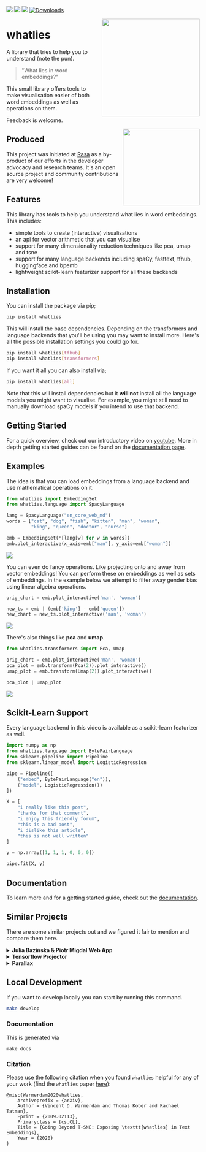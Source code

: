 ![](https://img.shields.io/pypi/v/whatlies)
![](https://img.shields.io/pypi/pyversions/whatlies)
![](https://img.shields.io/github/license/rasahq/whatlies)
[![Downloads](https://pepy.tech/badge/whatlies)](https://pepy.tech/project/whatlies)

<img src="docs/logo.png" width=255 height=255 align="right">

# whatlies

A library that tries to help you to understand (note the pun).

> "What lies in word embeddings?"

This small library offers tools to make visualisation easier of both
word embeddings as well as operations on them.

Feedback is welcome.

<img src="docs/square-logo.svg" width=200 height=200 align="right">

## Produced

This project was initiated at [Rasa](https://rasa.com) as a by-product of
our efforts in the developer advocacy and research teams. It's an open source project
and community contributions are very welcome!

## Features

This library has tools to help you understand what lies in word embeddings. This includes:

- simple tools to create (interactive) visualisations
- an api for vector arithmetic that you can visualise
- support for many dimensionality reduction techniques like pca, umap and tsne
- support for many language backends including spaCy, fasttext, tfhub, huggingface and bpemb
- lightweight scikit-learn featurizer support for all these backends

## Installation

You can install the package via pip;

```bash
pip install whatlies
```

This will install the base dependencies. Depending on the
transformers and language backends that you'll be using you
may want to install more. Here's all the possible installation
settings you could go for.

```bash
pip install whatlies[tfhub]
pip install whatlies[transformers]
```

If you want it all you can also install via;

```bash
pip install whatlies[all]
```

Note that this will install dependencies but it
**will not** install all the language models you might
want to visualise. For example, you might still
need to manually download spaCy models if you intend
to use that backend.

## Getting Started

For a quick overview, check out our introductory video on
[youtube](https://www.youtube.com/watch?v=FwkwC7IJWO0&list=PL75e0qA87dlG-za8eLI6t0_Pbxafk-cxb&index=9&t=0s). More
in depth getting started guides can be found on the [documentation page](https://rasahq.github.io/whatlies/).

## Examples

The idea is that you can load embeddings from a language backend
and use mathematical operations on it.

```python
from whatlies import EmbeddingSet
from whatlies.language import SpacyLanguage

lang = SpacyLanguage("en_core_web_md")
words = ["cat", "dog", "fish", "kitten", "man", "woman",
         "king", "queen", "doctor", "nurse"]

emb = EmbeddingSet(*[lang[w] for w in words])
emb.plot_interactive(x_axis=emb["man"], y_axis=emb["woman"])
```

![](docs/gif-zero.gif)

You can even do fancy operations. Like projecting onto and away
from vector embeddings! You can perform these on embeddings as
well as sets of embeddings.  In the example below we attempt
to filter away gender bias using linear algebra operations.

```python
orig_chart = emb.plot_interactive('man', 'woman')

new_ts = emb | (emb['king'] - emb['queen'])
new_chart = new_ts.plot_interactive('man', 'woman')
```

![](docs/gif-one.gif)

There's also things like **pca** and **umap**.

```python
from whatlies.transformers import Pca, Umap

orig_chart = emb.plot_interactive('man', 'woman')
pca_plot = emb.transform(Pca(2)).plot_interactive()
umap_plot = emb.transform(Umap(2)).plot_interactive()

pca_plot | umap_plot
```

![](docs/gif-two.gif)

## Scikit-Learn Support

Every language backend in this video is available as a scikit-learn featurizer as well.

```python
import numpy as np
from whatlies.language import BytePairLanguage
from sklearn.pipeline import Pipeline
from sklearn.linear_model import LogisticRegression

pipe = Pipeline([
    ("embed", BytePairLanguage("en")),
    ("model", LogisticRegression())
])

X = [
    "i really like this post",
    "thanks for that comment",
    "i enjoy this friendly forum",
    "this is a bad post",
    "i dislike this article",
    "this is not well written"
]

y = np.array([1, 1, 1, 0, 0, 0])

pipe.fit(X, y)
```

## Documentation

To learn more and for a getting started guide, check out the [documentation](https://rasahq.github.io/whatlies/).

## Similar Projects

There are some similar projects out and we figured it fair to mention and compare them here.

<details>
  <summary><b>Julia Bazińska & Piotr Migdal Web App</b></summary>
    <p>The original inspiration for this project came from <a href="https://lamyiowce.github.io/word2viz/">this web app</a>
    and <a href="https://www.youtube.com/watch?v=AGgCqpouKSs">this pydata talk</a>. It is a web app that takes a
    while to load but it is really fun to play with. The goal of this project is to make it easier to make similar
    charts from jupyter using different language backends.</p>
</details>

<details>
    <summary><b>Tensorflow Projector</b></summary>
    <p>From google there's the <a href="https://projector.tensorflow.org/">tensorflow projector project</a>. It offers
    highly interactive 3d visualisations as well as some transformations via tensorboard.</p>
    <ul>
    <li>The tensorflow projector will create projections in tensorboard, which you can also load
    into jupyter notebook but whatlies makes visualisations directly.</li>
    <li>The tensorflow projector supports interactive 3d visuals, which whatlies currently doesn't.</li>
    <li>Whatlies offers lego bricks that you can chain together to get a visualisation started. This
    also means that you're more flexible when it comes to transforming data before visualising it.</li>
    </ul>
</details>

<details>
    <summary><b>Parallax</b></summary>
    <p>From Uber AI Labs there's <a href="https://github.com/uber-research/parallax">parallax</a> which is described
    in a paper <a href="https://arxiv.org/abs/1905.12099">here</a>. There's a common mindset in the two tools;
    the goal is to use arbitrary user defined projections to understand embedding spaces better.
    That said, some differences that are worth to mention.</p>
    <ul>
    <li>It relies on bokeh as a visualisation backend and offers a lot of visualisation types
    (like radar plots). Whatlies uses altair and tries to stick to simple scatter charts.
    Altair can export interactive html/svg but it will not scale as well if you've drawing
    many points at the same time.</li>
    <li>Parallax is meant to be run as a stand-alone app from the command line while Whatlies is
    meant to be run from the jupyter notebook.</li>
    <li>Parallax gives a full user interface while Whatlies offers lego bricks that you can chain
    together to get a visualisation started.</li>
    <li>Whatlies relies on language backends (like spaCy, huggingface) to fetch word embeddings.
    Parallax allows you to instead fetch raw files on disk.</li>
    <li>Parallax has been around for a while, Whatlies is more new and therefore more experimental.</li>
    </ul>
</details>

## Local Development

If you want to develop locally you can start by running this command.

```bash
make develop
```

### Documentation

This is generated via

```
make docs
```

### Citation
Please use the following citation when you found `whatlies` helpful for any of your work (find the `whatlies` paper [here](http://arxiv.org/abs/2009.02113)):
```
@misc{Warmerdam2020whatlies,
	Archiveprefix = {arXiv},
	Author = {Vincent D. Warmerdam and Thomas Kober and Rachael Tatman},
	Eprint = {2009.02113},
	Primaryclass = {cs.CL},
	Title = {Going Beyond T-SNE: Exposing \texttt{whatlies} in Text Embeddings},
	Year = {2020}
}
```
